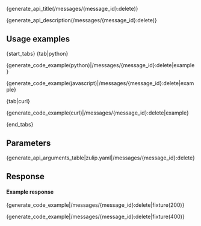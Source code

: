 {generate_api_title(/messages/{message_id}:delete)}

{generate_api_description(/messages/{message_id}:delete)}

[delete-completely]: /help/edit-or-delete-a-message#delete-a-message-completely

## Usage examples

{start_tabs}
{tab|python}

{generate_code_example(python)|/messages/{message_id}:delete|example}

{generate_code_example(javascript)|/messages/{message_id}:delete|example}

{tab|curl}

{generate_code_example(curl)|/messages/{message_id}:delete|example}

{end_tabs}

## Parameters

{generate_api_arguments_table|zulip.yaml|/messages/{message_id}:delete}

## Response

#### Example response

{generate_code_example|/messages/{message_id}:delete|fixture(200)}

{generate_code_example|/messages/{message_id}:delete|fixture(400)}

